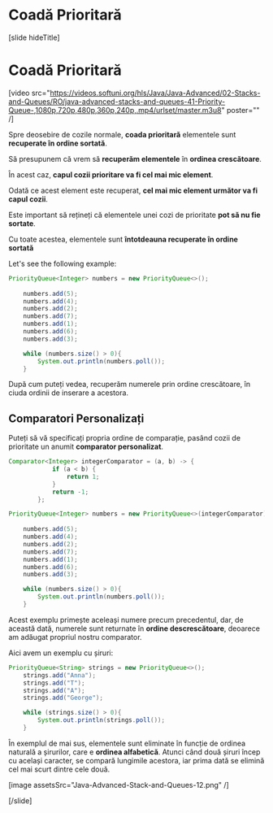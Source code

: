 # Coadă Prioritară

[slide hideTitle]
# Coadă Prioritară

[video src="https://videos.softuni.org/hls/Java/Java-Advanced/02-Stacks-and-Queues/RO/java-advanced-stacks-and-queues-41-Priority-Queue-,1080p,720p,480p,360p,240p,.mp4/urlset/master.m3u8" poster="" /]

Spre deosebire de cozile normale, **coada prioritară** elementele sunt **recuperate în ordine sortată**.

Să presupunem că vrem să **recuperăm elementele** în **ordinea crescătoare**.

În acest caz, **capul cozii prioritare va fi cel mai mic element**.

Odată ce acest element este recuperat, **cel mai mic element următor va fi capul cozii**.

Este important să rețineți că elementele unei cozi de prioritate **pot să nu fie sortate**.

Cu toate acestea, elementele sunt **întotdeauna recuperate în ordine sortată**

Let's see the following example:
```java live
PriorityQueue<Integer> numbers = new PriorityQueue<>();
        
    numbers.add(5);
    numbers.add(4);
    numbers.add(2);
    numbers.add(7);
    numbers.add(1);
    numbers.add(6);
    numbers.add(3);

    while (numbers.size() > 0){
        System.out.println(numbers.poll());
    }
```
După cum puteți vedea, recuperăm numerele prin ordine crescătoare, în ciuda ordinii de inserare a acestora.

## Comparatori Personalizați

Puteți să vă specificați propria ordine de comparație, pasând cozii de prioritate un anumit **comparator personalizat**.


```java live
Comparator<Integer> integerComparator = (a, b) -> {
            if (a < b) {
                return 1;
            }
            return -1;
        };

PriorityQueue<Integer> numbers = new PriorityQueue<>(integerComparator);
        
    numbers.add(5);
    numbers.add(4);
    numbers.add(2);
    numbers.add(7);
    numbers.add(1);
    numbers.add(6);
    numbers.add(3);

    while (numbers.size() > 0){
        System.out.println(numbers.poll());
    }
```

Acest exemplu primește aceleași numere precum precedentul, dar, de această dată, numerele sunt returnate în **ordine descrescătoare**, deoarece am adăugat propriul nostru comparator.

Aici avem un exemplu cu șiruri:


```java live
PriorityQueue<String> strings = new PriorityQueue<>();
    strings.add("Anna");
    strings.add("T");
    strings.add("A");
    strings.add("George");

    while (strings.size() > 0){
        System.out.println(strings.poll());
    }
```

În exemplul de mai sus, elementele sunt eliminate în funcție de ordinea naturală a șirurilor, care e **ordinea alfabetică**. Atunci când două șiruri încep cu același caracter, se compară lungimile acestora, iar prima dată se elimină cel mai scurt dintre cele două. 

[image assetsSrc="Java-Advanced-Stack-and-Queues-12.png" /]


[/slide]

